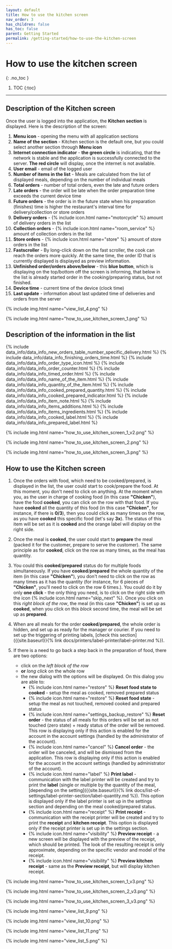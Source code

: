 ```yaml
---
layout: default
title: How to use the kitchen screen
nav_order: 3
has_children: false
has_toc: false
parent: Getting Started
permalink: /getting-started/how-to-use-the-kitchen-screen
---
```


# How to use the kitchen screen
{: .no_toc }

1. TOC
{:toc}

---

## Description of the Kitchen screen
Once the user is logged into the application, the **Kitchen section** is displayed. Here is the description of the screen:
1. **Menu icon** - opening the menu with all application sections
1. **Name of the section** - Kitchen section is the default one, but you could select another section through **Menu icon**
1. **Internet connection indicator** - <span class="text-green-200">**the green circle**</span> is indicating, that the network is stable and the application is successfully connected to the server. <span class="text-red-200">**The red circle**</span> will display, once the internet is not available.
1. **User email** - email of the logged user
1. **Number of items in the list** - Meals are calculated from the list of displayed meals, depending on the number of individual meals
1. **Total orders** - number of total orders, even the late and future orders
1. **Late orders** - the order will be late when the order preparation time exceeds the current device time
1. **Future orders** - the order is in the future state when his preparation (finishes) time is higher the restaurant's interval time for delivery/collection or store orders
1. **Delivery orders** - {% include icon.html name="motorcycle" %} amount of delivery orders in the list
1. **Collection orders** - {% include icon.html name="room_service" %} amount of collection orders in the list
1. **Store orders** - {% include icon.html name="store" %} amount of store orders in the list
1. **Fastscroller** - By long-click down on the fast scroller, the cook can reach the orders more quickly. At the same time, the order ID that is currently displayed is displayed as preview information.
1. **Unfinished order/orders above/below** - this <span class="text-blue-100">**blue button**</span>, which is displaying on the top/bottom off the screen is informing, that below in the list is already started order in the cooking/preparing status, but not finished.
1. **Device time** - current time of the device (clock time)
1. **Last update** - information about last updated time of deliveries and orders from the server

{% include img.html name="view_list_4.png" %}

{% include img.html name="how_to_use_kitchen_screen_1.png" %}

## Description of the information in the list
{% include data_info/data_info_new_orders_table_number_specific_delivery.html %}
{% include data_info/data_info_finishing_orders_time.html %}
{% include data_info/data_info_order_type_icon.html %}
{% include data_info/data_info_order_counter.html %}
{% include data_info/data_info_timed_order.html %}
{% include data_info/data_info_name_of_the_item.html %}
{% include data_info/data_info_quantity_of_the_item.html %}
{% include data_info/data_info_cooked_prepared_quantity.html %}
{% include data_info/data_info_cooked_prepared_indicator.html %}
{% include data_info/data_info_item_note.html %}
{% include data_info/data_info_items_additions.html %}
{% include data_info/data_info_items_ingredients.html %}
{% include data_info/data_info_cooked_label.html %}
{% include data_info/data_info_prepared_label.html %}

{% include img.html name="how_to_use_kitchen_screen_1_v2.png" %}

{% include img.html name="how_to_use_kitchen_screen_2.png" %}

{% include img.html name="how_to_use_kitchen_screen_3.png" %}

## How to use the Kitchen screen
1. Once the orders with food, which need to be cooked/prepared, is displayed in the list, the user could start to cook/prepare the food. At this moment, you don't need to click on anything. At the moment when you, as the user in charge of cooking food (in this case **"Chicken"**), have the food <span class="text-orange-200">**cooked**</span>, you can click on the row with that food. If you have <span class="text-orange-200">**cooked**</span> all the quantity of this food (in this case **"Chicken"**, for instance, if there is **0/3**), then you could click as many times on the row, as you have <span class="text-orange-200">**cooked**</span> this specific food (let's say **3x**). The status of this item will be set as it is <span class="text-orange-200">**cooked**</span> and the orange label will display on the right side.

1. Once the meal is <span class="text-orange-200">**cooked**</span>, the user could start to <span class="text-green-200">**prepare**</span> the meal (packed it for the customer, prepare to serve the customer). The same principle as for <span class="text-orange-200">**cooked**</span>, click on the row as many times, as the meal has quantity.

1. You could this <span class="text-orange-200">**cooked**</span>/<span class="text-green-200">**prepared**</span> status do for multiple foods simultaneously. If you have <span class="text-orange-200">**cooked**</span>/<span class="text-green-200">**prepared**</span> the whole quantity of the item (in this case **"Chicken"**), you don't need to click on the row as many times as it has the quantity (for instance, for 6 pieces of **"Chicken"**, you'll need to click on the row 6 times.). You could do it by only **one click** - the only thing you need, is to click on the right side with the icon {% include icon.html name="skip_next" %}. Once you click on this _right block of the row_, the meal (in this case **"Chicken"**) is set up as <span class="text-orange-200">**cooked**</span>, when you click on this _block_ second time, the meal will be set up as <span class="text-green-200">**prepared**</span>.

1. When are all meals for the order <span class="text-orange-200">**cooked**</span>/<span class="text-green-200">**prepared**</span>, the whole order is hidden, and set up as ready for the manager or courier. If you need to set up the triggering of printing labels, [check this section]({{site.baseurl}}{% link docs/printers/label-printer/label-printer.md %}).

1. If there is a need to go back a step back in the preparation of food, there are two options:
	- click on the _left block of the row_
	- **or** _long click_ on the whole row
	- the new dialog with the options will be displayed. On this dialog you are able to:
		- {% include icon.html name="restore" %} **Reset food state to cooked** - setup the meal as cooked, removed prepared status
		- {% include icon.html name="restore" %} **Reset food state** - setup the meal as not touched, removed cooked and prepared status
		- {% include icon.html name="settings_backup_restore" %} **Reset order** - the status of all meals for this orders will be set as not touched (zero state) + ready status of the order will be removed. This row is displaying <span class="text-red-200">only if this action is enabled for the account in the account settings (handled by the administrator of the account).</span>
		- {% include icon.html name="cancel" %} **Cancel order** - the order will be canceled, and will be dismissed from the application. This row is displaying only if this action is enabled for the account in the account settings (handled by administrator of the account).
		- {% include icon.html name="label" %} **Print label** - communication with the label printer will be created and try to print the **label** (single or multiple by the quantity of the meal, [depending on the setting]({{site.baseurl}}{% link docs/list-of-settings/label-printer-section/label-quantity.md %}). This option is displayed only if the label printer is set up in the settings section and depending on the meal cooked/prepared status.
		- {% include icon.html name="receipt" %} **Print receipt** - communication with the receipt printer will be created and try to print the **receipt** and **kitchen receipt**. This option is displayed only if the receipt printer is set up in the settings section.
		- {% include icon.html name="visibility" %} **Preview receipt** - a new screen will be displayed with the preview of the receipt, which should be printed. The look of the resulting receipt is only approximate, depending on the specific vendor and model of the receipt.
		- {% include icon.html name="visibility" %} **Preview kitchen receipt** - same as the **Preview receipt**, but will display kitchen receipt.

{% include img.html name="how_to_use_kitchen_screen_1_v3.png" %}

{% include img.html name="how_to_use_kitchen_screen_2_v3.png" %}

{% include img.html name="how_to_use_kitchen_screen_3_v3.png" %}

{% include img.html name="view_list_9.png" %}

{% include img.html name="view_list_10.png" %}

{% include img.html name="view_list_11.png" %}

{% include img.html name="view_list_5.png" %}